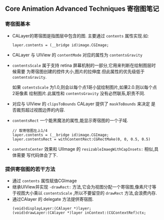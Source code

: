 ## Core Animation Advanced Techniques 寄宿图笔记

### 寄宿图基本
- CALayer的寄宿图是指图层中包含的图.
主要通过 `contents` 属性实现.如:

  ```layer.contents = (__bridge id)image.CGImage;```

- CALayer 与 UIView 的 `contentMode` 对应的属性为 `contentsGravity`
- `contentsScale` 属于支持 retina 屏幕机制的一部分,它用来判断在绘制图层时候需要
  为寄宿图创建的控件大小,图片的拉伸度.但此属性的优先级低于 `contentsGravity`.

  如果 `cotentsScale` 为1.0,则会以每个点1哥小鼠绘制图片,如果2.0.则以每个点2哥像素
  绘制图片.此属性和  `contentsGravity` 没有必然联系,职责不同.

- 对应与 UIView 的 `clipsToBounds` CALayer 提供了 `maskToBounds` 来决定
  是否裁剪超过视图边界的内容.
- `contentsRect` 一个能黑魔法的属性,能显示寄宿图的一个子域.

  ```
  // 取寄宿图左上1/4
  layer.contents = (__bridge id)image.CGImage;
  layer.contentsRect = withContentRect:CGRectMake(0, 0, 0.5, 0.5)
  ```

- `contentsCenter` 效果和 UIImage 的 `resizableImaegWithCapInsets:` 相似,具体需要
  写代码体会了下.

### 提供寄宿图的若干方法
+ 通过 `contents` 属性赋值CGImage
+ 继承UIView并实现 `-drawRect:` 方法,它会为视图分配一个寄宿图,像素尺寸等于视图大小乘以
  `contentsScale` ,所以不要留空的 `drawRect` 方法,会浪费内存.
+ 通过CAlayer 的 delegate 方法提供寄宿图.
  ```
  (void)displayLayer:(CAlayer *)layer;
  (void)drawLayer:(CAlayer *)layer inContext:(CGContextRef)ctx;
  ```
